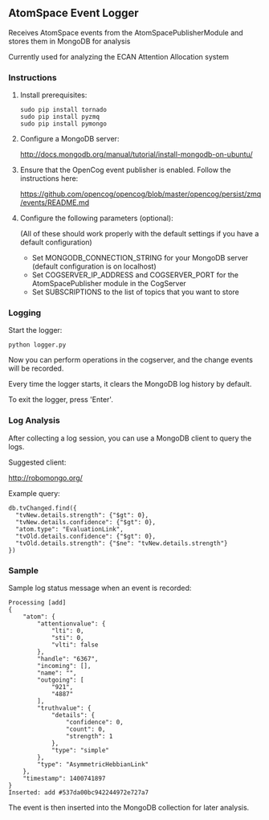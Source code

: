 ## AtomSpace Event Logger

Receives AtomSpace events from the AtomSpacePublisherModule and stores them in MongoDB for analysis

Currently used for analyzing the ECAN Attention Allocation system

### Instructions

1. Install prerequisites:

    ```
    sudo pip install tornado
    sudo pip install pyzmq
    sudo pip install pymongo
    ```

2. Configure a MongoDB server:

    http://docs.mongodb.org/manual/tutorial/install-mongodb-on-ubuntu/

3. Ensure that the OpenCog event publisher is enabled. Follow the instructions here:

    https://github.com/opencog/opencog/blob/master/opencog/persist/zmq/events/README.md

4. Configure the following parameters (optional):

    (All of these should work properly with the default settings if you have a default configuration)

    - Set MONGODB_CONNECTION_STRING for your MongoDB server (default configuration is on localhost)
    - Set COGSERVER_IP_ADDRESS and COGSERVER_PORT for the AtomSpacePublisher module in the CogServer
    - Set SUBSCRIPTIONS to the list of topics that you want to store

### Logging

Start the logger:

```
python logger.py
```

Now you can perform operations in the cogserver, and the change events will be recorded.

Every time the logger starts, it clears the MongoDB log history by default.

To exit the logger, press 'Enter'.

### Log Analysis

After collecting a log session, you can use a MongoDB client to query the logs.

Suggested client:

http://robomongo.org/

Example query:

```
db.tvChanged.find({
  "tvNew.details.strength": {"$gt": 0},
  "tvNew.details.confidence": {"$gt": 0},
  "atom.type": "EvaluationLink",
  "tvOld.details.confidence": {"$gt": 0},
  "tvOld.details.strength": {"$ne": "tvNew.details.strength"}
})
```

### Sample

Sample log status message when an event is recorded:

```
Processing [add]
{
    "atom": {
        "attentionvalue": {
            "lti": 0,
            "sti": 0,
            "vlti": false
        },
        "handle": "6367",
        "incoming": [],
        "name": "",
        "outgoing": [
            "921",
            "4887"
        ],
        "truthvalue": {
            "details": {
                "confidence": 0,
                "count": 0,
                "strength": 1
            },
            "type": "simple"
        },
        "type": "AsymmetricHebbianLink"
    },
    "timestamp": 1400741897
}
Inserted: add #537da00bc942244972e727a7
```

The event is then inserted into the MongoDB collection for later analysis.
